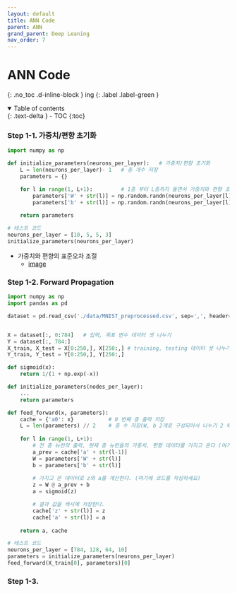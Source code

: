 ```yaml
---
layout: default
title: ANN Code
parent: ANN
grand_parent: Deep Leaning
nav_order: 7
---
```


# ANN Code
{: .no_toc .d-inline-block }
ing
{: .label .label-green }
<details open markdown="block">
  <summary>
    Table of contents
  </summary>
  {: .text-delta }
- TOC
{:toc}
</details>

<!------------------------------------ STEP ------------------------------------>

### Step 1-1. 가중치/편향 초기화

```python
import numpy as np

def initialize_parameters(neurons_per_layer):	# 가중치/편향 초기화
    L = len(neurons_per_layer)- 1   # 층 개수 저장
    parameters = {}

    for l in range(1, L+1):		    # 1층 부터 L층까지 돌면서 가중치와 편향 초기화
        parameters['W' + str(l)] = np.random.randn(neurons_per_layer[l],neurons_per_layer[l-1]) * np.sqrt(1/neurons_per_layer[l])
        parameters['b' + str(l)] = np.random.randn(neurons_per_layer[l]) * np.sqrt(1/neurons_per_layer[l])
        
    return parameters

# 테스트 코드
neurons_per_layer = [10, 5, 5, 3]
initialize_parameters(neurons_per_layer)
```

* 가중치와 편향의 표준오차 조절
	* [image](https://www.codeit.kr/learn/4001)


### Step 1-2. Forward Propagation

```python
import numpy as np
import pandas as pd

dataset = pd.read_csv('./data/MNIST_preprocessed.csv', sep=',', header=None).values


X = dataset[:, 0:784]	# 입력, 목표 변수 데이터 셋 나누기
Y = dataset[:, 784:]
X_train, X_test = X[0:250,], X[250:,] # training, testing 데이터 셋 나누기
Y_train, Y_test = Y[0:250,], Y[250:,]

def sigmoid(x):
    return 1/(1 + np.exp(-x))

def initialize_parameters(nodes_per_layer):
	...
    return parameters

def feed_forward(x, parameters):
    cache = {'a0': x}  			# 0 번째 층 출력 저장
    L = len(parameters) // 2  	# 층 수 저장(W, b 2개로 구성되어서 나누기 2 해줌)
    
    for l in range(1, L+1):
        # 전 층 뉴런의 출력, 현재 층 뉴런들의 가중치, 편향 데이터를 가지고 온다 (여기에 코드를 작성하세요)
        a_prev = cache['a' + str(l-1)]
        W = parameters['W' + str(l)]
        b = parameters['b' + str(l)]
        
        # 가지고 온 데이터로 z와 a를 계산한다. (여기에 코드를 작성하세요)
        z = W @ a_prev + b
        a = sigmoid(z)

        # 결과 값을 캐시에 저장한다.
        cache['z' + str(l)] = z
        cache['a' + str(l)] = a
                
    return a, cache

# 테스트 코드
neurons_per_layer = [784, 128, 64, 10]
parameters = initialize_parameters(neurons_per_layer)
feed_forward(X_train[0], parameters)[0]
```

### Step 1-3. 
